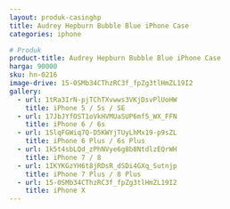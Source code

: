 ```yaml
---
layout: produk-casinghp
title: Audrey Hepburn Bubble Blue iPhone Case
categories: iphone

# Produk
product-title: Audrey Hepburn Bubble Blue iPhone Case
harga: 90000
sku: hn-0216
image-drive: 15-0SMb34CThzRC3f_fpZg3tlHmZL19I2
gallery:
  - url: 1tRa3IrN-pjTChTXvwws3VKjDsvPlUoHW
    title: iPhone 5 / 5s / SE
  - url: 17JbJYfOST1oVkHVMUaSUP6mf5_WX_FFN
    title: iPhone 6 / 6s
  - url: 1SlqFGWiq7Q-D5KWYjTUyLhMx19-p9sZL
    title: iPhone 6 Plus / 6s Plus
  - url: 1k5t4sbLQd_zPhNVye6g8b8NtdlzEQrWH
    title: iPhone 7 / 8
  - url: 1IKYKGzYH6t8jRDsR_dSDi4GXq_Sutnjp
    title: iPhone 7 Plus / 8 Plus
  - url: 15-0SMb34CThzRC3f_fpZg3tlHmZL19I2
    title: iPhone X
---
```

